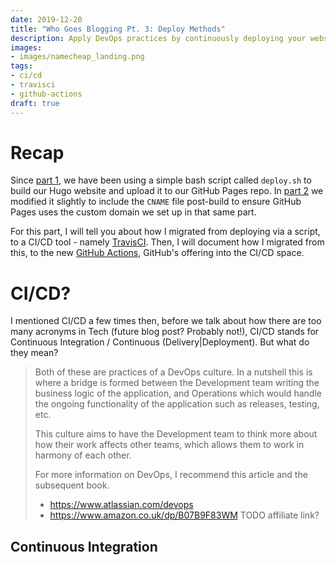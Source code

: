 ```yaml
---
date: 2019-12-20
title: "Who Goes Blogging Pt. 3: Deploy Methods"
description: Apply DevOps practices by continuously deploying your website on any new changes
images:
- images/namecheap_landing.png
tags:
- ci/cd
- travisci
- github-actions
draft: true
---
```


# Recap

Since [part 1](/posts/who-goes-blogging-1-getting-started/), we have been using a simple bash script called `deploy.sh` to build our Hugo website and upload it to our GitHub Pages repo. In [part 2](/posts/who-goes-blogging-2-custom-domain/) we modified it slightly to include the `CNAME` file post-build to ensure GitHub Pages uses the custom domain we set up in that same part.

For this part, I will tell you about how I migrated from deploying via a script, to a CI/CD tool - namely [TravisCI](https://travis-ci.com/). Then, I will document how I migrated from this, to the new [GitHub Actions](https://github.com/features/actions), GitHub's offering into the CI/CD space.

# CI/CD?

I mentioned CI/CD a few times then, before we talk about how there are too many acronyms in Tech (future blog post? Probably not!), CI/CD stands for Continuous Integration / Continuous (Delivery|Deployment). But what do they mean?

> Both of these are practices of a DevOps culture. In a nutshell this is where a bridge is formed between the Development team writing the business logic of the application, and Operations which would handle the ongoing functionality of the application such as releases, testing, etc. 
>
> This culture aims to have the Development team to think more about how their work affects other teams, which allows them to work in harmony of each other.
> 
> For more information on DevOps, I recommend this article and the subsequent book.
> - https://www.atlassian.com/devops
> - https://www.amazon.co.uk/dp/B07B9F83WM TODO affiliate link?

## Continuous Integration

